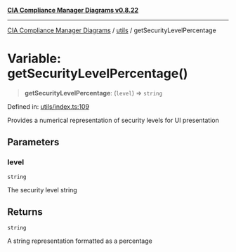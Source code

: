 [**CIA Compliance Manager Diagrams v0.8.22**](../../README.md)

***

[CIA Compliance Manager Diagrams](../../modules.md) / [utils](../README.md) / getSecurityLevelPercentage

# Variable: getSecurityLevelPercentage()

> **getSecurityLevelPercentage**: (`level`) => `string`

Defined in: [utils/index.ts:109](https://github.com/Hack23/cia-compliance-manager/blob/5eebba14bef5523072dd8c486c1cd0c7c18766fc/src/utils/index.ts#L109)

Provides a numerical representation of security levels for UI presentation

## Parameters

### level

`string`

The security level string

## Returns

`string`

A string representation formatted as a percentage

